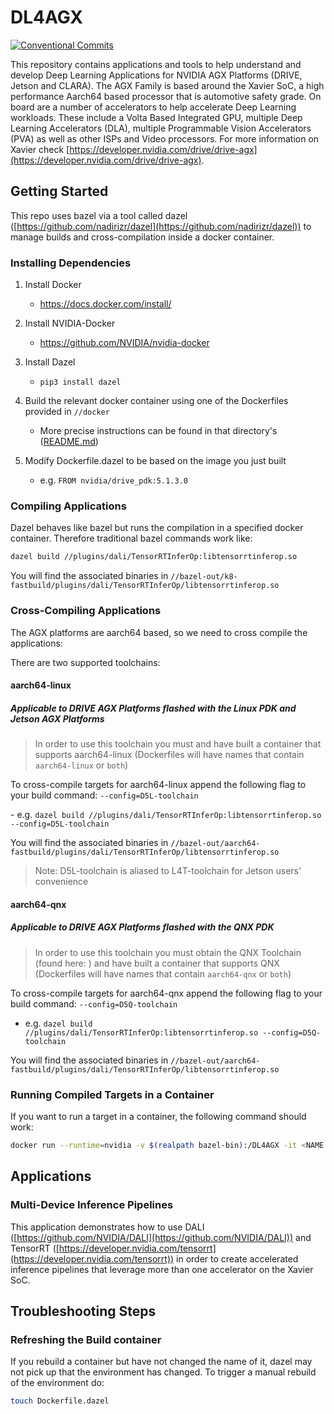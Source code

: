 # DL4AGX

[![Conventional Commits](https://img.shields.io/badge/Conventional%20Commits-1.0.0-yellow.svg)](https://conventionalcommits.org)

This repository contains applications and tools to help understand and develop Deep Learning Applications for NVIDIA AGX Platforms (DRIVE, Jetson and CLARA). The AGX Family is based around the Xavier SoC, a high performance Aarch64 based processor that is automotive safety grade. On board are a number of accelerators to help accelerate Deep Learning workloads. These include a Volta Based Integrated GPU, multiple Deep Learning Accelerators (DLA), multiple Programmable Vision Accelerators (PVA) as well as other ISPs and Video processors. For more information on Xavier check [https://developer.nvidia.com/drive/drive-agx](https://developer.nvidia.com/drive/drive-agx).

## Getting Started

This repo uses bazel via a tool called dazel ([https://github.com/nadirizr/dazel](https://github.com/nadirizr/dazel)) to manage builds and cross-compilation inside a docker container.

### Installing Dependencies

1. Install Docker

   - https://docs.docker.com/install/

2. Install NVIDIA-Docker

   - https://github.com/NVIDIA/nvidia-docker

3. Install Dazel

   - ```pip3 install dazel```

4. Build the relevant docker container using one of the Dockerfiles provided in `//docker`

   - More precise instructions can be found in that directory's ([README.md](https://github.com/NVIDIA/DL4AGX/blob/master/docker/README.md))

5. Modify Dockerfile.dazel to be based on the image you just built

   - e.g. `FROM nvidia/drive_pdk:5.1.3.0`

### Compiling Applications

Dazel behaves like bazel but runs the compilation in a specified docker container. Therefore traditional bazel commands work like:

```sh
dazel build //plugins/dali/TensorRTInferOp:libtensorrtinferop.so
```

You will find the associated binaries in `//bazel-out/k8-fastbuild/plugins/dali/TensorRTInferOp/libtensorrtinferop.so`

### Cross-Compiling Applications

The AGX platforms are aarch64 based, so we need to cross compile the applications:

There are two supported toolchains:

#### aarch64-linux

##### Applicable to DRIVE AGX Platforms flashed with the Linux PDK and Jetson AGX Platforms

> In order to use this toolchain you must and have built a container that supports aarch64-linux (Dockerfiles will have names that contain `aarch64-linux` or `both`)

To cross-compile targets for aarch64-linux append the following flag to your build command: `--config=D5L-toolchain`

​- e.g. `dazel build //plugins/dali/TensorRTInferOp:libtensorrtinferop.so --config=D5L-toolchain`

You will find the associated binaries in `//bazel-out/aarch64-fastbuild/plugins/dali/TensorRTInferOp/libtensorrtinferop.so`

> Note: D5L-toolchain is aliased to L4T-toolchain for Jetson users' convenience

#### aarch64-qnx

##### Applicable to DRIVE AGX Platforms flashed with the QNX PDK

> In order to use this toolchain you must obtain the QNX Toolchain (found here: ) and have built a container that supports QNX (Dockerfiles will have names that contain `aarch64-qnx` or `both`)

To cross-compile targets for aarch64-qnx append the following flag to your build command: `--config=D5Q-toolchain`

- e.g. `dazel build //plugins/dali/TensorRTInferOp:libtensorrtinferop.so --config=D5Q-toolchain`

You will find the associated binaries in `//bazel-out/aarch64-fastbuild/plugins/dali/TensorRTInferOp/libtensorrtinferop.so`

### Running Compiled Targets in a Container

If you want to run a target in a container, the following command should work:

```sh
docker run --runtime=nvidia -v $(realpath bazel-bin):/DL4AGX -it <NAME OF ENV DOCKER IMAGE> /DL4AGX/<PATH TO YOUR SAMPLE IN bazel-bin>
```

## Applications

### Multi-Device Inference Pipelines 

This application demonstrates how to use DALI ([https://github.com/NVIDIA/DALI](https://github.com/NVIDIA/DALI)) and TensorRT ([https://developer.nvidia.com/tensorrt](https://developer.nvidia.com/tensorrt)) in order to create accelerated inference pipelines that leverage more than one accelerator on the Xavier SoC.

## Troubleshooting Steps

### Refreshing the Build container

If you rebuild a container but have not changed the name of it, dazel may not pick up that the environment has changed. To trigger a manual rebuild of the environment do:

``` sh
touch Dockerfile.dazel
```